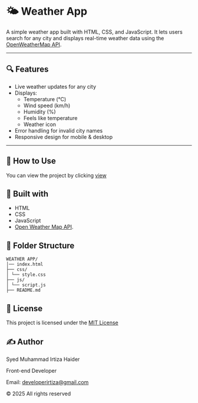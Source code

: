 # 🌤️ Weather App

A simple weather app built with HTML, CSS, and JavaScript. It lets users search for any city and displays real-time weather data using the [OpenWeatherMap API](https://openweathermap.org/api).

---

## 🔍 Features

- Live weather updates for any city
- Displays:
  - Temperature (°C)
  - Wind speed (km/h)
  - Humidity (%)
  - Feels like temperature
  - Weather icon
- Error handling for invalid city names
- Responsive design for mobile & desktop

---

## 🚀 How to Use

You can view the project by clicking [view](https://weather-app-browser.netlify.app)

## 🔧 Built with

- HTML
- CSS
- JavaScript
- [Open Weather Map API](https://openweathermap.org/api).

## 📁 Folder Structure

```
WEATHER APP/
│── index.html
├── css/
│ └── style.css
├── js/
│ └── script.js
├── README.md
```

## 📜 License

This project is licensed under the [MIT License](https://opensource.org/license/MIT)

## ✍️ Author

Syed Muhammad Irtiza Haider

Front-end Developer

Email: developerirtiza@gmail.com

© 2025 All rights reserved
